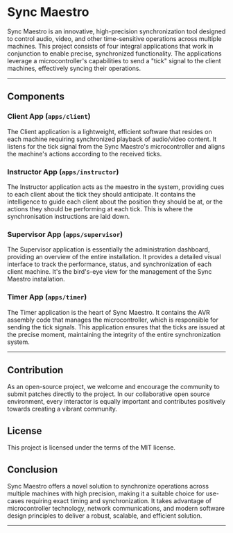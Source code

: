 # Sync Maestro

Sync Maestro is an innovative, high-precision synchronization tool designed to control audio, video, and other time-sensitive operations across multiple machines. This project consists of four integral applications that work in conjunction to enable precise, synchronized functionality. The applications leverage a microcontroller's capabilities to send a "tick" signal to the client machines, effectively syncing their operations.

---

## Components

### Client App (`apps/client`)

The Client application is a lightweight, efficient software that resides on each machine requiring synchronized playback of audio/video content. It listens for the tick signal from the Sync Maestro's microcontroller and aligns the machine's actions according to the received ticks.

### Instructor App (`apps/instructor`)

The Instructor application acts as the maestro in the system, providing cues to each client about the tick they should anticipate. It contains the intelligence to guide each client about the position they should be at, or the actions they should be performing at each tick. This is where the synchronisation instructions are laid down.

### Supervisor App (`apps/supervisor`)

The Supervisor application is essentially the administration dashboard, providing an overview of the entire installation. It provides a detailed visual interface to track the performance, status, and synchronization of each client machine. It's the bird's-eye view for the management of the Sync Maestro installation.

### Timer App (`apps/timer`)

The Timer application is the heart of Sync Maestro. It contains the AVR assembly code that manages the microcontroller, which is responsible for sending the tick signals. This application ensures that the ticks are issued at the precise moment, maintaining the integrity of the entire synchronization system.

---

## Contribution

As an open-source project, we welcome and encourage the community to submit patches directly to the project. In our collaborative open source environment, every interactor is equally important and contributes positively towards creating a vibrant community.

## License

This project is licensed under the terms of the MIT license.

## Conclusion

Sync Maestro offers a novel solution to synchronize operations across multiple machines with high precision, making it a suitable choice for use-cases requiring exact timing and synchronization. It takes advantage of microcontroller technology, network communications, and modern software design principles to deliver a robust, scalable, and efficient solution.

---
